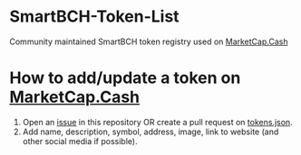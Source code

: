 # SmartBCH-Token-List

Community maintained SmartBCH token registry used on [MarketCap.Cash](https://MarketCap.Cash)

# How to add/update a token on [MarketCap.Cash](https://MarketCap.Cash)
1. Open an [issue](https://github.com/MarketCap-Cash/SmartBCH-Token-List/issues) in this repository OR create a pull request on [tokens.json](https://github.com/MarketCap-Cash/SmartBCH-Token-List/blob/main/tokens.json).
2. Add name, description, symbol, address, image, link to website (and other social media if possible).

